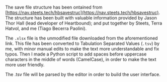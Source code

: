The save file structure has been ontained from [https://nav.steets.tech/hbsavestruc](https://nav.steets.tech/hbsavestruc). The structure has been built with valuable information provided by Jason Thor Hall (lead developer of Heartbound); and put together by Steets, Terra Hatvol, and me (Tiago Becerra Paolini).

The `.xlsx` file is the unmodified file downloaded from the aforementioned link. This file has been converted to Tabulation Separated Values (`.tsv`) by me, with minor manual edits to make the text more understandable and fix typos. Then I made a Python script to add spaces before uppercase characters in the middle of words (CamelCase), in order to make the text more user friendly.

The .tsv file will be parsed by the editor in order to build the user interface.
